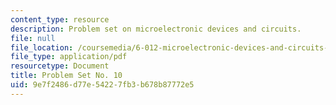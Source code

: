 ```yaml
---
content_type: resource
description: Problem set on microelectronic devices and circuits.
file: null
file_location: /coursemedia/6-012-microelectronic-devices-and-circuits-fall-2009/9e7f2486d77e54227fb3b678b87772e5_MIT6_012F09_assn10.pdf
file_type: application/pdf
resourcetype: Document
title: Problem Set No. 10
uid: 9e7f2486-d77e-5422-7fb3-b678b87772e5
---
```

